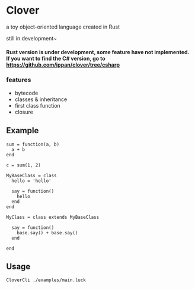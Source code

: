 # Clover

a toy object-oriented language created in Rust

still in development~

#### Rust version is under development, some feature have not implemented. If you want to find the C# version, go to https://github.com/ippan/clover/tree/csharp

### features
* bytecode
* classes & inheritance
* first class function
* closure 

## Example

    sum = function(a, b)
      a + b
    end

    c = sum(1, 2)

    MyBaseClass = class 
      hello = 'hello'

      say = function()
        hello
      end
    end

    MyClass = class extends MyBaseClass

      say = function()
        base.say() + base.say()
      end

    end

## Usage

    CloverCli ./examples/main.luck